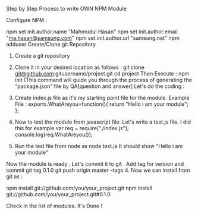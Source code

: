 Step by Step Process to write OWN NPM Module

Configure NPM :

npm set init.author.name "Mahmudul Hasan"
npm set init.author.email "ma.hasan@samsung.com"
npm set init.author.url "samsung.net"
npm adduser
Create/Clone git Repository 
1. Create a git repository
2. Clone it in your desired location 
as follows :
	git clone git@github.com:gitusername/project.git
	cd project
Then Execute :
 	npm init
(This command will guide you through the process of generating the “package.json” file by QA[question and answer]
Let's do the coding :
1. Create index.js file as it's my starting point file for the module.
	Example File :
		exports.WhatAreyou=function(){
			return "Hello i am your module";	
		};

2.  Now to test the module from javascript file. Let's write a test.js file. I did this for example
		var req = require("./index.js");
		console.log(req.WhatAreyou());

3. Run the test file from node as
		node test.js
	It should show "Hello i am your module"

Now the module is ready . Let's commit it to git . Add tag for version and commit 
		git tag 0.1.0
		git push origin master –tags
4. Now we can install from git as :

npm install git://github.com/you/your_project.git
npm install git://github.com/you/your_project.git#0.1.0

Check in the list of modules. It's Done !
